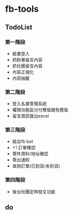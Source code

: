 # fb-tools
## TodoList

### 第一階段
* 臉書登入
* 抓粉專留言內容
* 抓社團留言內容
* 內容正規化
* 內容抽籤

### 第二階段
* 登入名單管理系統
* 權限功能區分付費版跟免費版
* 留言資訊匯出excel

### 第三階段
* 結合fb bot 
* +1 訂單確認
* 寄件資料/地址確認
* 寄出通知
* 查詢訂單(已到貨/未到貨)

### 第四階段 
* 後台社團定時發文功能

## do
